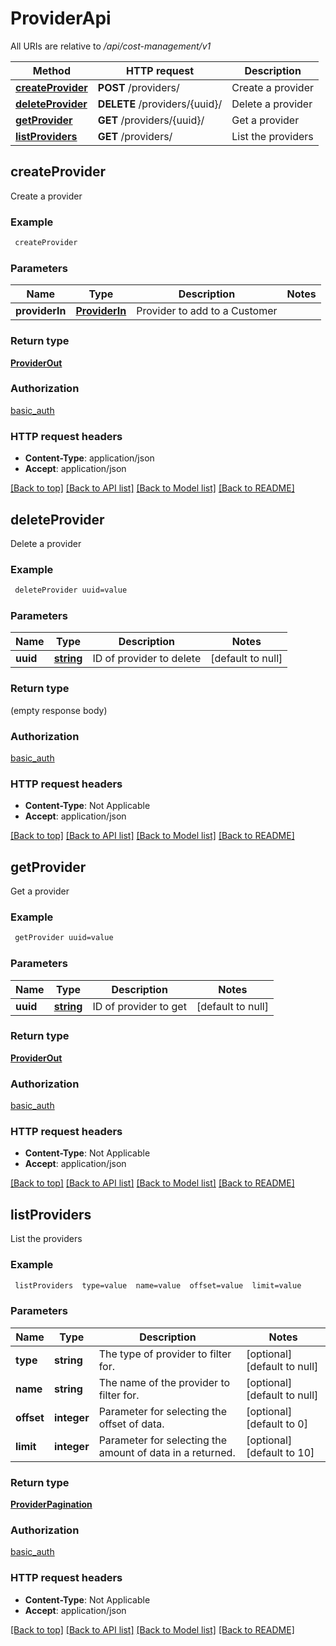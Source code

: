 # ProviderApi

All URIs are relative to */api/cost-management/v1*

Method | HTTP request | Description
------------- | ------------- | -------------
[**createProvider**](ProviderApi.md#createProvider) | **POST** /providers/ | Create a provider
[**deleteProvider**](ProviderApi.md#deleteProvider) | **DELETE** /providers/{uuid}/ | Delete a provider
[**getProvider**](ProviderApi.md#getProvider) | **GET** /providers/{uuid}/ | Get a provider
[**listProviders**](ProviderApi.md#listProviders) | **GET** /providers/ | List the providers



## createProvider

Create a provider

### Example

```bash
 createProvider
```

### Parameters


Name | Type | Description  | Notes
------------- | ------------- | ------------- | -------------
 **providerIn** | [**ProviderIn**](ProviderIn.md) | Provider to add to a Customer |

### Return type

[**ProviderOut**](ProviderOut.md)

### Authorization

[basic_auth](../README.md#basic_auth)

### HTTP request headers

- **Content-Type**: application/json
- **Accept**: application/json

[[Back to top]](#) [[Back to API list]](../README.md#documentation-for-api-endpoints) [[Back to Model list]](../README.md#documentation-for-models) [[Back to README]](../README.md)


## deleteProvider

Delete a provider

### Example

```bash
 deleteProvider uuid=value
```

### Parameters


Name | Type | Description  | Notes
------------- | ------------- | ------------- | -------------
 **uuid** | [**string**](.md) | ID of provider to delete | [default to null]

### Return type

(empty response body)

### Authorization

[basic_auth](../README.md#basic_auth)

### HTTP request headers

- **Content-Type**: Not Applicable
- **Accept**: application/json

[[Back to top]](#) [[Back to API list]](../README.md#documentation-for-api-endpoints) [[Back to Model list]](../README.md#documentation-for-models) [[Back to README]](../README.md)


## getProvider

Get a provider

### Example

```bash
 getProvider uuid=value
```

### Parameters


Name | Type | Description  | Notes
------------- | ------------- | ------------- | -------------
 **uuid** | [**string**](.md) | ID of provider to get | [default to null]

### Return type

[**ProviderOut**](ProviderOut.md)

### Authorization

[basic_auth](../README.md#basic_auth)

### HTTP request headers

- **Content-Type**: Not Applicable
- **Accept**: application/json

[[Back to top]](#) [[Back to API list]](../README.md#documentation-for-api-endpoints) [[Back to Model list]](../README.md#documentation-for-models) [[Back to README]](../README.md)


## listProviders

List the providers

### Example

```bash
 listProviders  type=value  name=value  offset=value  limit=value
```

### Parameters


Name | Type | Description  | Notes
------------- | ------------- | ------------- | -------------
 **type** | **string** | The type of provider to filter for. | [optional] [default to null]
 **name** | **string** | The name of the provider to filter for. | [optional] [default to null]
 **offset** | **integer** | Parameter for selecting the offset of data. | [optional] [default to 0]
 **limit** | **integer** | Parameter for selecting the amount of data in a returned. | [optional] [default to 10]

### Return type

[**ProviderPagination**](ProviderPagination.md)

### Authorization

[basic_auth](../README.md#basic_auth)

### HTTP request headers

- **Content-Type**: Not Applicable
- **Accept**: application/json

[[Back to top]](#) [[Back to API list]](../README.md#documentation-for-api-endpoints) [[Back to Model list]](../README.md#documentation-for-models) [[Back to README]](../README.md)

